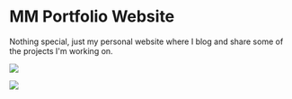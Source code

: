 MM Portfolio Website
=========

Nothing special, just my personal website where I blog and share some of the projects I'm working on.


![](github.com/marcomorawec/portfolio/img/portfolio/portfolio1.png)

![](github.com/marcomorawec/portfolio/img/portfolio/portfolio2.png)

